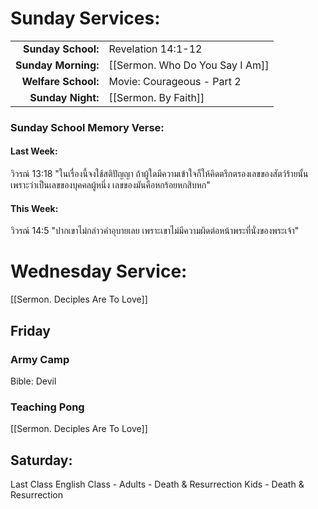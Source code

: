 
# Sunday Services:

| | |
| --:|:-- |
| **Sunday School:**  |	Revelation 14:1-12
| **Sunday Morning:** |	[[Sermon. Who Do You Say I Am]]
| **Welfare School:** |	Movie: Courageous - Part 2
| **Sunday Night:**   |  [[Sermon. By Faith]]

### Sunday School Memory Verse:
#### Last Week: 
วิวรณ์ 13:18 "ในเรื่องนี้จงใช้สติปัญญา ถ้าผู้ใดมีความเข้าใจก็ให้คิดตรึกตรองเลขของสัตว์ร้ายนั้น เพราะว่าเป็นเลขของบุคคลผู้หนึ่ง เลขของมันคือหกร้อยหกสิบหก"

#### This Week:
วิวรณ์ 14:5 "ปากเขาไม่กล่าวคำอุบายเลย เพราะเขาไม่มีความผิดต่อหน้าพระที่นั่งของพระเจ้า"

# Wednesday Service:
[[Sermon. Deciples Are To Love]]

## Friday
### Army Camp
Bible: Devil

### Teaching Pong
[[Sermon. Deciples Are To Love]]

## Saturday:
Last Class
English Class - Adults - Death & Resurrection
                Kids - Death & Resurrection
